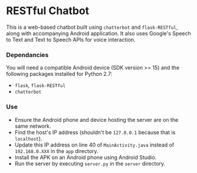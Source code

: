 # RESTful Chatbot

This is a web-based chatbot built using `chatterbot` and `flask-RESTful`, along with accompanying Android application. It also uses Google's Speech to Text and Text to Speech APIs for voice interaction.

### Dependancies

You will need a compatible Android device (SDK version >= 15) and the following packages installed for Python 2.7:

* `flask`, `flask-RESTful`
* `chatterbot`

### Use

* Ensure the Android phone and device hosting the server are on the same network.
* Find the host's IP address (shouldn't be `127.0.0.1` because that is `localhost`).
* Update this IP address on line 40 of `MainActivity.java` instead of `192.168.0.XXX` in the `app` directory.
* Install the APK on an Android phone using Android Studio.
* Run the server by executing `server.py` in the `server` directory.
